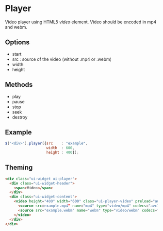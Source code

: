 # Player

Video player using HTML5 *video* element. Video should be encoded in mp4 and webm.

## Options

* start
* src   : source of the video (without .mp4 or .webm)
* width
* height

## Methods

* play
* pause
* stop
* seek
* destroy

## Example

```javascript
$("<div>").player({src    : "example",
                   width  : 600,
                   height : 400});
```

## Theming

```html
<div class="ui-widget ui-player">
  <div class="ui-widget-header">
    <span>Video</span>
  </div>
  <div class="ui-widget-content">
    <video height="400" width="600" class="ui-player-video" preload="auto" tabindex="0">
      <source src=example.mp4" name="mp4" type="video/mp4" codecs="avc1.42E01E, mp4a.40.2" />
      <source src="example.webm" name="webm" type="video/webm" codecs="vp8, vorbis" />
    </video>
  </div>
</div>
```
